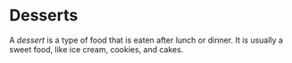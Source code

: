 # Desserts

A <dfn>dessert</dfn> is a type of food that is eaten after lunch or dinner. It is usually a sweet food, like ice cream, cookies, and cakes.
